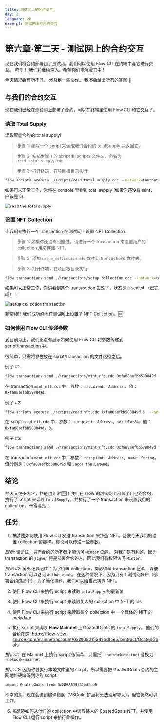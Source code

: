 ```yaml
---
title: 测试网上的合约交互
day: 2
language: zh
excerpt: 测试网上的合约交互
---
```


# 第六章·第二天 - 测试网上的合约交互

现在我们将合约部署到了测试网，我们可以使用 Flow CLI 在终端中与它进行交互。 呜呼！ 我们将继续深入。希望你们能沉浸其中！

今天情况会有所不同。 涉及到一些协作。 我不会给出所有的答案 🙂

## 与我们的合约交互

现在我们已经在测试网上部署了合约，可以在终端里使用 Flow CLI 和它交互了。

### 读取 Total Supply

读取智能合约的 total supply!

> 步骤 1: 编写一个 script 来读取我们合约的 totalSupply 并返回它。

> 步骤 2: 粘贴步骤 1 的 script 到 scripts 文件夹，命名为 `read_total_supply.cdc`

> 步骤 3: 打开终端，在项目根目录执行:

```bash
flow scripts execute ./scripts/read_total_supply.cdc --network=testnet
```

如果可以正常工作，你将在 console 里看到 total supply (如果你还没有 mint，应该是 0).

<img src="../images/read-total-supply.png" alt="read the total supply" />

### 设置 NFT Collection

让我们来执行一个 transaction 在测试网上设置 NFT Collection.

> 步骤 1: 如果你还没有设置过，请进行一个 transaction 来设置用户的 collection 用来存储 NFT。

> 步骤 2: 添加 `setup_collection.cdc` 文件到 transactions 文件夹。

> 步骤 3: 打开终端，在项目根目录执行:

```bash
flow transactions send ./transactions/setup_collection.cdc --network=testnet --signer=testnet-account
```

如果可以正常工作，你讲看到这个 transasction 生效了，状态是 ✅sealed （已完成）！

<img src="../images/setup-collection.png" alt="setup collection transaction" />

非常棒!!! 我们成功的地在测试网上设置了 NFT Collection。🆒

### 如何使用 Flow CLI 传递参数

到目前为止，我们还没有展示如何使用 Flow CLI 将参数传递到 script/transaction 中。

很简单，只需将参数放在 script/transaction 的文件路径之后。

例子 #1:

```bash
flow transactions send ./transactions/mint_nft.cdc 0xfa88aefbb588049d --network=testnet --signer=testnet-account
```

在 transaction `mint_nft.cdc` 中，参数： `recipient: Address` ，值： `0xfa88aefbb588049d`。

例子 #2:

```bash
flow scripts execute ./scripts/read_nft.cdc 0xfa88aefbb588049d 3  --network=testnet
```

在 script `read_nft.cdc` 中，参数： `recipient: Address, id: UInt64`，值：`0xfa88aefbb588049d`，`3`。

例子 #3:

```bash
flow transactions send ./transactions/mint_nft.cdc 0xfa88aefbb588049d "Jacob the Legend" --network=testnet --signer=testnet-account
```

在 transaction `mint_nft.cdc` 中，参数： `recipient: Address, name: String`，值分别是：`0xfa88aefbb588049d` 和 `Jacob the Legend`。

## 结论

今天又很多内容，但是也非常 🆒！我们在 Flow 的测试网上部署了自己的合约，执行了 script 来读取 `totalSupply`，并执行了一个 transaction 来设置我们的 collection。干得漂亮！

## 任务

1. 搞清楚如何使用 Flow CLI 发送 transaction 来铸造 NFT。就像今天我们的设置 collection 的那样。你也可以传递一些参数。

_提示_: 请记住，只有合约的所有者才能访问 `Minter` 资源。 对我们是有利的，因为 transaction 的 `signer` 将是部署合约的人，因此我们有权限访问 `Minter`。

_提示 #2_: 另外还要记住：为了设置 collection，你必须给 transaction 签名，以便 transaction 可以访问 `AuthAccount`。 在这种情况下，因为只有 1 测试网帐户（部署合约的那个），为了简化操作，我们可以给自己铸造 NFT。

2. 使用 Flow CLI 来执行 script 来读取 `totalSupply` 的最新值

3. 使用 Flow CLI 来执行 script 来读取某人的 collection 中 NFT 的 ids

4. 使用 Flow CLI 来执行 script 来读取某个 collection 中 一个具体的 NFT 的 metadata

5. 执行 script 来读取 **Flow Mainnet** 上 GoatedGoats 的 `totalSupply`。 他们的合约在这: https://flow-view-source.com/mainnet/account/0x2068315349bdfce5/contract/GoatedGoats

_提示 #1_: 在 Mainnet 上执行 script 很简单，只需把 `--network=testnet` 替换为 `--network=mainnet`

_提示 #2_: 因为你要执行本地文件里的 script，所以需要把 GoatedGoats 合约的主网地址硬编码到你的 script:

```cadence
import GoatedGoats from 0x2068315349bdfce5
```

不幸的是，现在会遇到编译错误（VSCode 扩展将无法理解导入），但它仍然可以工作。

6. 搞清楚如何从他们的 collection 中读取某人的 GoatedGoats NFT，并使用 Flow CLI 运行 script 来执行此操作。
